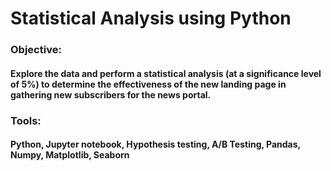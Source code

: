 # Statistical Analysis using Python
### Objective:
#### Explore the data and perform a statistical analysis (at a significance level of 5%) to determine the effectiveness of the new landing page in gathering new subscribers for the news portal.
### Tools:
#### Python, Jupyter notebook, Hypothesis testing, A/B Testing, Pandas, Numpy, Matplotlib, Seaborn
